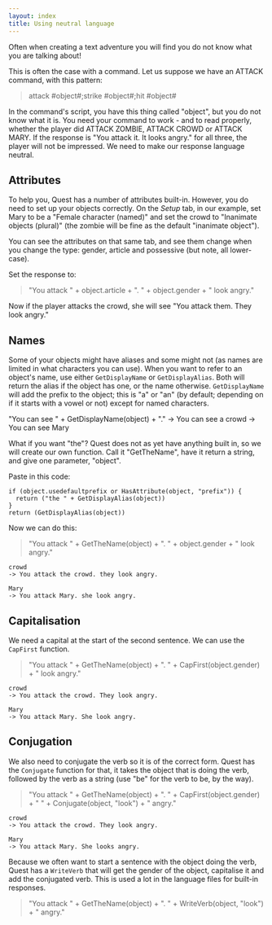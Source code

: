 ```yaml
---
layout: index
title: Using neutral language
---
```


Often when creating a text adventure you will find you do not know what you are talking about!

This is often the case with a command. Let us suppose we have an ATTACK command, with this pattern:

> attack #object#;strike #object#;hit #object#

In the command's script, you have this thing called "object", but you do not know what it is. You need your command to work - and to read properly, whether the player did ATTACK ZOMBIE, ATTACK CROWD or ATTACK MARY. If the response is "You attack it. It looks angry." for all three, the player will not be impressed. We need to make our response language neutral.


Attributes
----------

To help you, Quest has a number of attributes built-in. However, you do need to set up your objects correctly. On the _Setup_ tab, in our example, set Mary to be a "Female character (named)" and set the crowd to "Inanimate objects (plural)" (the zombie will be fine as the default "inanimate object").

You can see the attributes on that same tab, and see them change when you change the type: gender, article and possessive (but note, all lower-case).

Set the response to:

> "You attack " + object.article + ". " + object.gender + " look angry."

Now if the player attacks the crowd, she will see "You attack them. They look angry."


Names
-----

Some of your objects might have aliases and some might not (as names are limited in what characters you can use). When you want to refer to an object's name, use either `GetDisplayName` or `GetDisplayAlias`. Both will return the alias if the object has one, or the name otherwise. `GetDisplayName` will add the prefix to the object; this is "a" or "an" (by default; depending on if it starts with a vowel or not) except for named characters.

"You can see " + GetDisplayName(object) + "."
-> You can see a crowd
-> You can see Mary

What if you want "the"? Quest does not as yet have anything built in, so we will create our own function. Call it "GetTheName", have it return a string, and give one parameter, "object".

Paste in this code:

```
if (object.usedefaultprefix or HasAttribute(object, "prefix")) {
  return ("the " + GetDisplayAlias(object))
}
return (GetDisplayAlias(object))
```

Now we can do this:

> "You attack " + GetTheName(object) + ". " + object.gender + " look angry."

```
crowd
-> You attack the crowd. they look angry.

Mary
-> You attack Mary. she look angry.
```


Capitalisation
--------------

We need a capital at the start of the second sentence. We can use the `CapFirst` function.


> "You attack " + GetTheName(object) + ". " + CapFirst(object.gender) + " look angry."

```
crowd
-> You attack the crowd. They look angry.

Mary
-> You attack Mary. She look angry.
```


Conjugation
------------

We also need to conjugate the verb so it is of the correct form. Quest has the `Conjugate` function for that, it takes the object that is doing the verb, followed by the verb as a string (use "be" for the verb to be, by the way).

> "You attack " + GetTheName(object) + ". " + CapFirst(object.gender) + " " + Conjugate(object, "look") + " angry."

```
crowd
-> You attack the crowd. They look angry.

Mary
-> You attack Mary. She looks angry.
```

Because we often want to start a sentence with the object doing the verb, Quest has a `WriteVerb` that will get the gender of the object, capitalise it and add the conjugated verb. This is used a lot in the language files for built-in responses.

> "You attack " + GetTheName(object) + ". " + WriteVerb(object, "look") + " angry."